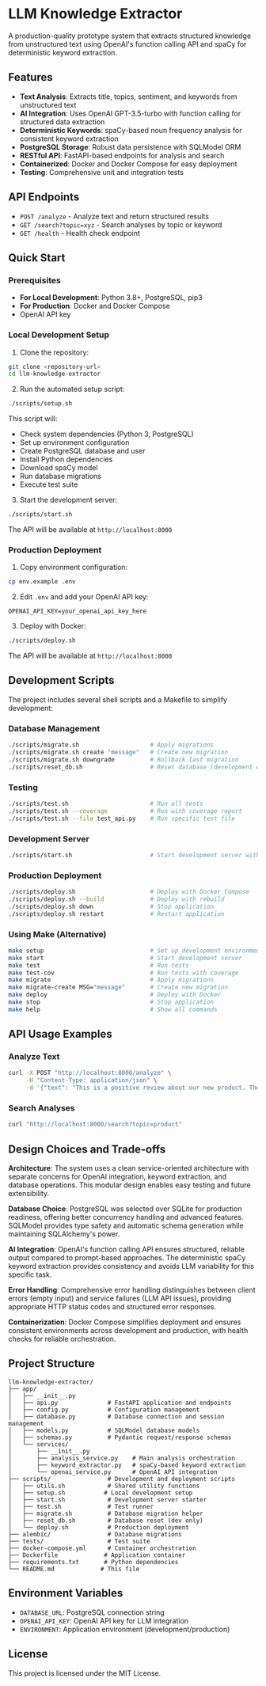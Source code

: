 # LLM Knowledge Extractor

A production-quality prototype system that extracts structured knowledge from unstructured text using OpenAI's function calling API and spaCy for deterministic keyword extraction.

## Features

- **Text Analysis**: Extracts title, topics, sentiment, and keywords from unstructured text
- **AI Integration**: Uses OpenAI GPT-3.5-turbo with function calling for structured data extraction
- **Deterministic Keywords**: spaCy-based noun frequency analysis for consistent keyword extraction
- **PostgreSQL Storage**: Robust data persistence with SQLModel ORM
- **RESTful API**: FastAPI-based endpoints for analysis and search
- **Containerized**: Docker and Docker Compose for easy deployment
- **Testing**: Comprehensive unit and integration tests

## API Endpoints

- `POST /analyze` - Analyze text and return structured results
- `GET /search?topic=xyz` - Search analyses by topic or keyword
- `GET /health` - Health check endpoint

## Quick Start

### Prerequisites

- **For Local Development**: Python 3.8+, PostgreSQL, pip3
- **For Production**: Docker and Docker Compose
- OpenAI API key

### Local Development Setup

1. Clone the repository:
```bash
git clone <repository-url>
cd llm-knowledge-extractor
```

2. Run the automated setup script:
```bash
./scripts/setup.sh
```

This script will:
- Check system dependencies (Python 3, PostgreSQL)
- Set up environment configuration
- Create PostgreSQL database and user
- Install Python dependencies
- Download spaCy model
- Run database migrations
- Execute test suite

3. Start the development server:
```bash
./scripts/start.sh
```

The API will be available at `http://localhost:8000`

### Production Deployment

1. Copy environment configuration:
```bash
cp env.example .env
```

2. Edit `.env` and add your OpenAI API key:
```
OPENAI_API_KEY=your_openai_api_key_here
```

3. Deploy with Docker:
```bash
./scripts/deploy.sh
```

The API will be available at `http://localhost:8000`

## Development Scripts

The project includes several shell scripts and a Makefile to simplify development:

### Database Management
```bash
./scripts/migrate.sh                    # Apply migrations
./scripts/migrate.sh create "message"   # Create new migration
./scripts/migrate.sh downgrade          # Rollback last migration
./scripts/reset_db.sh                   # Reset database (development only)
```

### Testing
```bash
./scripts/test.sh                       # Run all tests
./scripts/test.sh --coverage            # Run with coverage report
./scripts/test.sh --file test_api.py    # Run specific test file
```

### Development Server
```bash
./scripts/start.sh                      # Start development server with hot reload
```

### Production Deployment
```bash
./scripts/deploy.sh                     # Deploy with Docker Compose
./scripts/deploy.sh --build             # Deploy with rebuild
./scripts/deploy.sh down                # Stop application
./scripts/deploy.sh restart             # Restart application
```

### Using Make (Alternative)
```bash
make setup                              # Set up development environment
make start                              # Start development server
make test                               # Run tests
make test-cov                           # Run tests with coverage
make migrate                            # Apply migrations
make migrate-create MSG="message"       # Create new migration
make deploy                             # Deploy with Docker
make stop                               # Stop application
make help                               # Show all commands
```

## API Usage Examples

### Analyze Text

```bash
curl -X POST "http://localhost:8000/analyze" \
     -H "Content-Type: application/json" \
     -d '{"text": "This is a positive review about our new product. The customer loves the quality and excellent customer service."}'
```

### Search Analyses

```bash
curl "http://localhost:8000/search?topic=product"
```

## Design Choices and Trade-offs

**Architecture**: The system uses a clean service-oriented architecture with separate concerns for OpenAI integration, keyword extraction, and database operations. This modular design enables easy testing and future extensibility.

**Database Choice**: PostgreSQL was selected over SQLite for production readiness, offering better concurrency handling and advanced features. SQLModel provides type safety and automatic schema generation while maintaining SQLAlchemy's power.

**AI Integration**: OpenAI's function calling API ensures structured, reliable output compared to prompt-based approaches. The deterministic spaCy keyword extraction provides consistency and avoids LLM variability for this specific task.

**Error Handling**: Comprehensive error handling distinguishes between client errors (empty input) and service failures (LLM API issues), providing appropriate HTTP status codes and structured error responses.

**Containerization**: Docker Compose simplifies deployment and ensures consistent environments across development and production, with health checks for reliable orchestration.

## Project Structure

```
llm-knowledge-extractor/
├── app/
│   ├── __init__.py
│   ├── api.py              # FastAPI application and endpoints
│   ├── config.py           # Configuration management
│   ├── database.py         # Database connection and session management
│   ├── models.py           # SQLModel database models
│   ├── schemas.py          # Pydantic request/response schemas
│   └── services/
│       ├── __init__.py
│       ├── analysis_service.py    # Main analysis orchestration
│       ├── keyword_extractor.py   # spaCy-based keyword extraction
│       └── openai_service.py      # OpenAI API integration
├── scripts/                # Development and deployment scripts
│   ├── utils.sh            # Shared utility functions
│   ├── setup.sh           # Local development setup
│   ├── start.sh            # Development server starter
│   ├── test.sh             # Test runner
│   ├── migrate.sh          # Database migration helper
│   ├── reset_db.sh         # Database reset (dev only)
│   └── deploy.sh           # Production deployment
├── alembic/                # Database migrations
├── tests/                  # Test suite
├── docker-compose.yml      # Container orchestration
├── Dockerfile             # Application container
├── requirements.txt       # Python dependencies
└── README.md             # This file
```

## Environment Variables

- `DATABASE_URL`: PostgreSQL connection string
- `OPENAI_API_KEY`: OpenAI API key for LLM integration
- `ENVIRONMENT`: Application environment (development/production)

## License

This project is licensed under the MIT License.